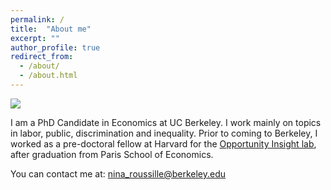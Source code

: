 ```yaml
---
permalink: /
title:  "About me"
excerpt: ""
author_profile: true
redirect_from: 
  - /about/
  - /about.html
---
```

<!-- <img src=https://github.com/ninaroussille/ninaroussille.github.io/tree/master/images/profile.png style="width:800px;height:300px;"> -->

![](=https://github.com/ninaroussille/ninaroussille.github.io/tree/master/images/profile.png)

I am a PhD Candidate in Economics at UC Berkeley. I work mainly on topics in labor, public, discrimination and inequality.  Prior to coming to Berkeley, I worked as a pre-doctoral fellow at Harvard for the [Opportunity Insight lab](https://opportunityinsights.org/), after graduation from Paris School of Economics.

You can contact me at: nina_roussille@berkeley.edu
